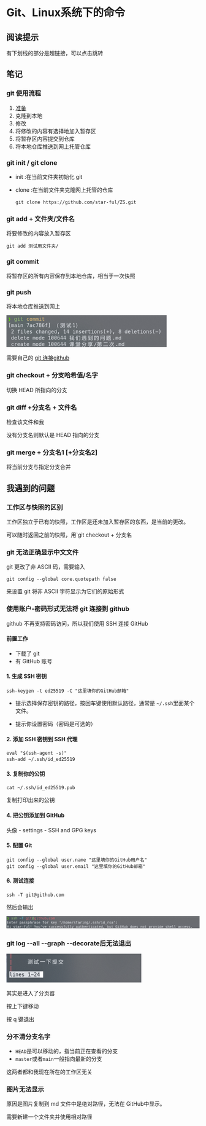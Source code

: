 # Git、Linux系统下的命令

## 阅读提示

有下划线的部分是超链接，可以点击跳转

## 笔记

### git 使用流程

1. <a href="#ready">准备</a>
2. 克隆到本地
3. 修改
4. 将修改的内容有选择地加入暂存区
5. 将暂存区内容提交到仓库
6. 将本地仓库推送到网上托管仓库

### git init / git clone

- init :在当前文件夹初始化 git 

- clone :在当前文件夹克隆网上托管的仓库

  ```linux
  git clone https://github.com/star-ful/ZS.git
  ```

### git add + 文件夹/文件名

将要修改的内容放入暂存区

```linux
git add 测试用文件夹/
```

### git commit

将暂存区的所有内容保存到本地仓库，相当于一次快照

### git push

将本地仓库推送到网上

<img src="..\Pic\image-20241002215756832.png" alt="image-20241002215756832" style="zoom:50%;" />

需要自己的  <a href="#ssh">git 连接github</a>

### git checkout + 分支哈希值/名字

切换 HEAD 所指向的分支

### git diff +分支名 + 文件名

检查该文件和我

没有分支名则默认是 HEAD 指向的分支

### git merge + 分支名1 [+分支名2]

将当前分支与指定分支合并

## 我遇到的问题

### 工作区与快照的区别

工作区独立于已有的快照，工作区是还未加入暂存区的东西，是当前的更改。

可以随时返回之前的快照，用`git checkout + 分支名

### git 无法正确显示中文文件

git 更改了非 ASCII 码，需要输入

```linux
git config --global core.quotepath false
```

来设置 git 将非 ASCII 字符显示为它们的原始形式

### 使用账户-密码形式无法将 git 连接到 github

github 不再支持密码访问，所以我们使用 SSH 连接 GitHub

<a name="ssh"></a>

#### <a name="ready">前置工作</a>

- 下载了 git
- 有 GitHub 账号

#### 1. 生成 SSH 密钥

```linux
ssh-keygen -t ed25519 -C "这里填你的GitHub邮箱"
```

- 提示选择保存密钥的路径，按回车键使用默认路径，通常是 `~/.ssh`里面某个文件。

- 提示你设置密码（密码是可选的）

#### 2. 添加 SSH 密钥到 SSH 代理

```linux
eval "$(ssh-agent -s)"
ssh-add ~/.ssh/id_ed25519
```

#### 3. 复制你的公钥

```linux
cat ~/.ssh/id_ed25519.pub
```

复制打印出来的公钥

#### 4. 把公钥添加到 GitHub

头像 - settings - SSH and GPG keys

#### 5. 配置 Git

```linux
git config --global user.name "这里填你的GitHub用户名"
git config --global user.email "这里填你的GitHub邮箱"
```

#### 6. 测试连接

```linux
ssh -T git@github.com
```

然后会输出

![image-20241003124340499](..\Pic\image-20241003124340499.png)

### git log --all --graph --decorate后无法退出

<img src="..\Pic\image-20241003130353668.png" alt="image-20241003130353668" style="zoom:50%;" />

其实是进入了分页器

按上下键移动

按 q 键退出

### 分不清分支名字

- `HEAD`是可以移动的，指当前正在查看的分支
- `master`或者`main`一般指向最新的分支

这两者都和我现在所在的工作区无关

### 图片无法显示

原因是图片复制到 md 文件中是绝对路径，无法在 GitHub中显示。

需要新建一个文件夹并使用相对路径

